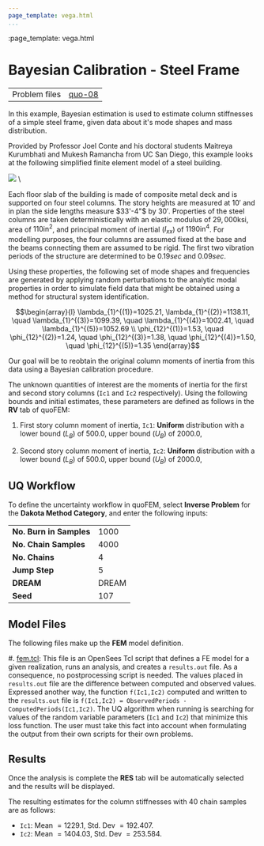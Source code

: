 ```yaml
---
page_template: vega.html
...
```

:page_template: vega.html



# Bayesian Calibration - Steel Frame

|  |  |
|----------|------|
| Problem files | [quo-08](https://github.com/claudioperez/SimCenterDocumentation/tree/examples/docs/common/user_manual/examples/desktop/quoFEM/src/quo-08) |

In this example, Bayesian estimation is used to estimate column stiffnesses of a simple steel frame, given data about it's mode shapes and mass distribution.

Provided by Professor Joel Conte and his doctoral students Maitreya Kurumbhati and Mukesh Ramancha from UC San Diego, this example looks at the following simplified finite element model of a steel building.

![](frame/frameFE.png) \

Each floor slab of the building is made of composite metal deck and is supported on four steel columns. The story heights are measured at $10'$ and in plan the side lengths measure $33'-4"$ by $30'$. Properties of the steel columns are taken deterministically  with an elastic modulus of $29,000 \mathrm{ksi}$, area of $110 \mathrm{in}^2$, and principal moment of inertial ($I_{xx}$) of $1190 \mathrm{in}^4$. For modelling purposes, the four columns are assumed fixed at the base and the beams connecting them are assumed to be rigid. The first two vibration periods of the structure are determined to be $0.19 sec$ and $0.09 sec$.

Using these properties, the following set of mode shapes and frequencies are generated by applying random perturbations to the analytic modal properties in order to simulate field data that might be obtained using a method for structural system identification. 

$$\begin{array}{l}
\lambda_{1}^{(1)}=1025.21, \lambda_{1}^{(2)}=1138.11, \quad \lambda_{1}^{(3)}=1099.39, \quad \lambda_{1}^{(4)}=1002.41, \quad \lambda_{1}^{(5)}=1052.69 \\
\phi_{12}^{(1)}=1.53, \quad \phi_{12}^{(2)}=1.24, \quad \phi_{12}^{(3)}=1.38, \quad \phi_{12}^{(4)}=1.50, \quad \phi_{12}^{(5)}=1.35
\end{array}$$

Our goal will be to reobtain the original column moments of inertia from this data using a Bayesian calibration procedure. 



The unknown quantities of interest are the moments of inertia for the first and second story columns (`Ic1` and `Ic2` respectively). Using the following bounds and initial estimates, these parameters are defined as follows in the **RV** tab of quoFEM:




1. First story column moment of inertia, `Ic1`: **Uniform** distribution with a  lower bound $(L_B)$ of $500.0$,  upper bound $(U_B)$ of $2000.0$, 

1. Second story column moment of inertia, `Ic2`: **Uniform** distribution with a  lower bound $(L_B)$ of $500.0$,  upper bound $(U_B)$ of $2000.0$, 




## UQ Workflow


To define the uncertainty workflow in quoFEM, select **Inverse Problem** for the **Dakota Method Category**, and enter the following inputs:



|   |   |
|---|---|
| **No. Burn in Samples** | 1000 |
| **No. Chain Samples** | 4000 |
| **No. Chains** | 4 |
| **Jump Step** | 5 |
| **DREAM** | DREAM |
| **Seed** | 107 |



## Model Files


The following files make up the **FEM** model definition.


#. [fem.tcl](https://raw.githubusercontent.com/claudioperez/SimCenterExamples/master/static/frame/fem.tcl): This file is an OpenSees Tcl script that defines a FE model for a given realization, runs an analysis, and creates a `results.out` file. As a consequence, no postprocessing script is needed. The values placed in `results.out` file are the difference between computed and observed values. Expressed another way, the function `f(Ic1,Ic2)` computed and written to the `results.out` file is `f(Ic1,Ic2) = ObservedPeriods - ComputedPeriods(Ic1,Ic2)`. The UQ algorithm when running is searching for values of the random variable parameters (`Ic1` and `Ic2`) that minimize this loss function. The user must take this fact into account when formulating the output from their own scripts for their own problems.



<!-- <div class="admonition warning">Do not place the files in your root, downloads, or desktop folder as when the application runs it will copy the contents on the directories and subdirectories containing these files multiple times. If you are like us, your root, Downloads or Documents folders contains and awful lot of files and when the backend workflow runs you will slowly find you will run out of disk space!</div> -->

## Results

Once the analysis is complete the **RES** tab will be automatically selected and the results will be displayed. 

The resulting estimates for the column stiffnesses with 40 chain samples are as follows:

- `Ic1`: Mean $=1229.1$, Std. Dev $=192.407$.
- `Ic2`: Mean $=1404.03$, Std. Dev $=253.584$.


<div id="vis"></div>
<script>
    // Assign the specification to a local variable vlSpec.
    var vlSpec = {
    $schema: 'https://vega.github.io/schema/vega-lite/v4.json',
    data: {
        values: [
        {a: 'C', b: 2},
        {a: 'C', b: 7},
        {a: 'C', b: 4},
        {a: 'D', b: 1},
        {a: 'D', b: 2},
        {a: 'D', b: 6},
        {a: 'E', b: 8},
        {a: 'E', b: 4},
        {a: 'E', b: 7}
        ]
    },
    mark: 'bar',
    encoding: {
        y: {field: 'a', type: 'nominal'},
        x: {
        aggregate: 'average',
        field: 'b',
        type: 'quantitative',
        axis: {
            title: 'Average of b'
        }
        }
    }
    };

    // Embed the visualization in the container with id `vis`
    vegaEmbed('#vis', vlSpec);
</script>
